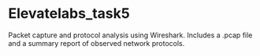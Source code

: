 # Elevatelabs_task5
Packet capture and protocol analysis using Wireshark. Includes a .pcap file and a summary report of observed network protocols.
